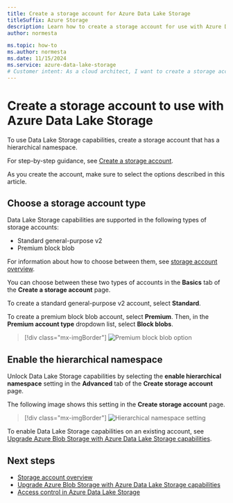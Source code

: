 ```yaml
---
title: Create a storage account for Azure Data Lake Storage
titleSuffix: Azure Storage
description: Learn how to create a storage account for use with Azure Data Lake Storage.
author: normesta

ms.topic: how-to
ms.author: normesta
ms.date: 11/15/2024
ms.service: azure-data-lake-storage
# Customer intent: As a cloud architect, I want to create a storage account with a hierarchical namespace for Data Lake Storage, so that I can leverage its capabilities for scalable data management and analytics.
---
```


# Create a storage account to use with Azure Data Lake Storage

To use Data Lake Storage capabilities, create a storage account that has a hierarchical namespace.

For step-by-step guidance, see [Create a storage account](../common/storage-account-create.md?toc=/azure/storage/blobs/toc.json).

As you create the account, make sure to select the options described in this article.

## Choose a storage account type

Data Lake Storage capabilities are supported in the following types of storage accounts:

- Standard general-purpose v2
- Premium block blob

For information about how to choose between them, see [storage account overview](../common/storage-account-overview.md?toc=/azure/storage/blobs/toc.json).

You can choose between these two types of accounts in the **Basics** tab of the **Create a storage account** page.

To create a standard general-purpose v2 account, select **Standard**.

To create a premium block blob account, select **Premium**. Then, in the **Premium account type** dropdown list, select **Block blobs**.

> [!div class="mx-imgBorder"]
> ![Premium block blob option](./media/create-data-lake-storage-account/premium-block-blob-option.png)

## Enable the hierarchical namespace

Unlock Data Lake Storage capabilities by selecting the **enable hierarchical namespace** setting in the **Advanced** tab of the **Create storage account** page. 

The following image shows this setting in the **Create storage account** page.

> [!div class="mx-imgBorder"]
> ![Hierarchical namespace setting](./media/create-data-lake-storage-account/hierarchical-namespace-feature.png)

To enable Data Lake Storage capabilities on an existing account, see [Upgrade Azure Blob Storage with Azure Data Lake Storage capabilities](upgrade-to-data-lake-storage-gen2-how-to.md).

## Next steps

- [Storage account overview](../common/storage-account-overview.md)
- [Upgrade Azure Blob Storage with Azure Data Lake Storage capabilities](upgrade-to-data-lake-storage-gen2-how-to.md)
- [Access control in Azure Data Lake Storage](data-lake-storage-access-control.md)
